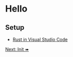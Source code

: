 # Hello

## Setup

- [Rust in Visual Studio Code](https://code.visualstudio.com/docs/languages/rust)

[Next: Init ➠](./init.md)
